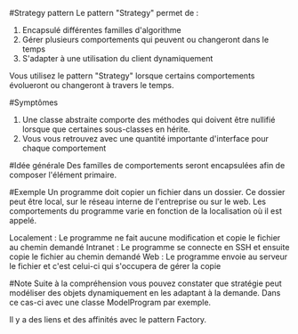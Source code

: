 #Strategy pattern
Le pattern "Strategy" permet de :

1. Encapsulé différentes familles d'algorithme
2. Gérer plusieurs comportements qui peuvent ou changeront dans le temps
3. S'adapter à une utilisation du client dynamiquement

Vous utilisez le pattern "Strategy" lorsque certains comportements évolueront ou changeront à travers le temps.

#Symptômes
1. Une classe abstraite comporte des méthodes qui doivent être nullifié lorsque que certaines sous-classes en hérite.
2. Vous vous retrouvez avec une quantité importante d'interface pour chaque comportement

#Idée générale
Des familles de comportements seront encapsulées afin de composer l'élément primaire.

#Exemple
Un programme doit copier un fichier dans un dossier. Ce dossier peut être local, sur le réseau interne de l'entreprise ou sur le web.
Les comportements du programme varie en fonction de la localisation où il est appelé.

Localement : Le programme ne fait aucune modification et copie le fichier au chemin demandé
Intranet : Le programme se connecte en SSH et ensuite copie le fichier au chemin demandé
Web : Le programme envoie au serveur le fichier et c'est celui-ci qui s'occupera de gérer la copie 

#Note
Suite à la compréhension vous pouvez constater que stratégie peut modéliser des objets dynamiquement en les adaptant à la demande.
Dans ce cas-ci avec une classe ModelProgram par exemple.

Il y a des liens et des affinités avec le pattern Factory.
